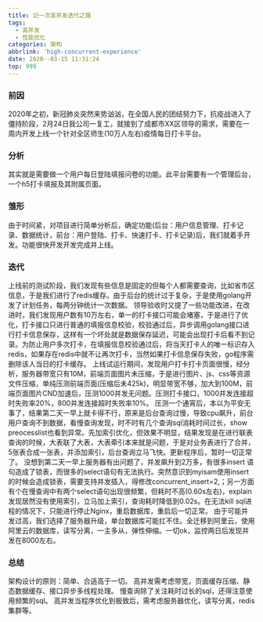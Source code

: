 ```yaml
---
title: 记一次高并发迭代之路
tags:
  - 高并发
  - 性能优化
categories: 架构
abbrlink: 'high-concurrent-experience'
date: 2020--03-15 11:31:24
top: 999
---
```


### 前因
2020年之初，新冠肺炎突然来势汹汹，在全国人民的团结努力下，抗疫战进入了僵持阶段，2月24日我公司一复工，就接到了成都市XX区领导的需求，需要在一周内开发上线一个针对全区师生(10万人左右)疫情每日打卡平台。

### 分析
其实就是需要做一个用户每日登陆填报问卷的功能。此平台需要有一个管理后台，一个h5打卡填报及其附属页面。

### 雏形
由于时间紧，对项目进行简单分析后，确定功能(后台：用户信息管理、打卡记录、数据统计，前台：用户登陆、打卡、快速打卡、打卡记录)后，我们就着手开发。功能很快开发开发完成并上线。

### 迭代
上线前的测试阶段，我们发现有些信息是固定的但每个人都需要查询，比如省市区信息，于是我们进行了redis缓存。由于后台的统计过于复杂，于是使用golang开发了计划任务，每两分钟统计一次数据。
领导验收时又提了一些功能改进，在改进时，我们发现用户数有10万左右，单一的打卡接口可能会堵塞，于是进行了优化，打卡接口只进行普通的填报信息校验，校验通过后，异步调用golang接口进行打卡信息保存，这样有一个坏处就是数据保存延迟，可能会出现打卡后看不到记录。为防止用户多次打卡，在填报信息校验通过后，将当天打卡人的唯一标识存入redis，如果存在redis中就不让再次打卡，当然如果打卡信息保存失败，go程序需删除该人当日的打卡缓存。
上线试运行期间，发现用户打卡打卡页面很慢，经分析，服务器带宽只有10M，前端页面图片未压缩，于是进行图片、js、css等资源文件压缩，单纯压测前端页面(压缩后未425k)，明显带宽不够，加大到100M，前端页面图片CND加速后，压测1000并发无问题。压测打卡接口，1000并发连接超时失败率20%，800并发连接超时失败率10%。
压测一个通宵后，本以为平安无事了，结果第二天一早上就卡得不行，原来是后台查询过慢，导致cpu飙升，前台用户查询不到数据，看慢查询发现，时不时有几个查询sql消耗时间过长，show preocesslist也看到异常。先加索引优化，但效果不明显，结果发现是在进行联表查询的时候，大表联了大表，大表牵引本来就是问题，于是对业务表进行了合并，5张表合成一张表，并添加索引，后台查询立马飞快。更新程序后，暂时一切正常了。
没想到第二天一早上服务器有出问题了，并发飙升到2万多，有很多insert 语句造成了锁表，而很多的select语句有无法执行。突然意识到myisam使用insert的时候会造成锁表，需要支持并发插入，得修改concurrent_insert=2,；另一方面有个在慢查询中有两个select语句出现很频繁，但耗时不高(0.60s左右)，explain发现居然没有使用索引，立马加上索引，查询耗时降低到0.02s。在无法kill sql进程的情况下，只能进行停止Nginx，重启数据库，重启后一切正常。
由于可能并发过高，我们选择了服务器升级，单台数据库可能扛不住。全迁移到阿里云，使用阿里云的数据库，读写分离，一主多从，弹性伸缩。一切ok，监控两日后发现并发在8000左右。

### 总结
架构设计的原则：简单、合适高于一切。
高并发需考虑带宽，页面缓存压缩、静态数据缓存、接口异步多线程处理。
慢查询除了关注耗时过长的sql，还得注意使用频繁的sql。
高并发当程序优化到极致后，需考虑服务器优化，读写分离，redis集群等。